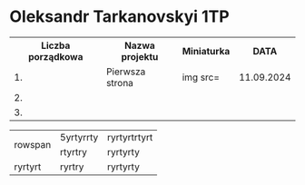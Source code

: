 # Oleksandr Tarkanovskyi 1TP

<table>
<tr>
  <th>Liczba porządkowa</th>
    <th>Nazwa projektu</th>
    <th>Miniaturka</th>
  <th>DATA</th>
</tr>
  <tr>
    <td>1.</td>
    <td>Pierwsza strona</td>
    <td>img src=</td>
    <td>11.09.2024</td>
  </tr>
  <tr>
    <td>2.</td>
    <td></td>
    <td></td>
    <td></td>
  </tr>
  <tr>
  <td>3.</td>
    <td></td>
    <td></td>
  <td></td>
  </tr>  
</table>
<html>
    <table>
        <tr>
            <td rowspan="2">rowspan</td>
            <td>5yrtyrrty</td>
            <td>ryrtyrtrtyrt</td>
        </tr>
        <tr>
            <td>rtyrtry</td>
            <td>ryrtyrty</td>
        </tr>
        <tr>
            <td>ryrtyrt</td>
            <td>ryrtry</td>
            <td>ryrtyrty</td>
        </tr>
    </table>
</html>
